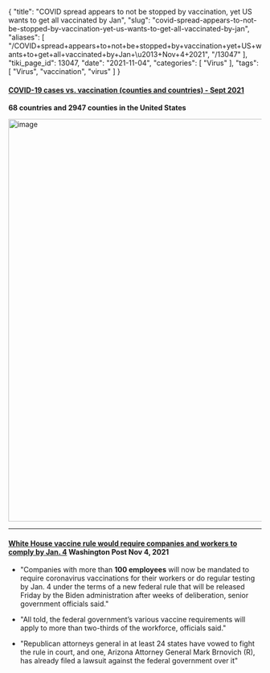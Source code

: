 {
    "title": "COVID spread appears to not be stopped by vaccination, yet US wants to get all vaccinated by Jan",
    "slug": "covid-spread-appears-to-not-be-stopped-by-vaccination-yet-us-wants-to-get-all-vaccinated-by-jan",
    "aliases": [
        "/COVID+spread+appears+to+not+be+stopped+by+vaccination+yet+US+wants+to+get+all+vaccinated+by+Jan+\u2013+Nov+4+2021",
        "/13047"
    ],
    "tiki_page_id": 13047,
    "date": "2021-11-04",
    "categories": [
        "Virus"
    ],
    "tags": [
        "Virus",
        "vaccination",
        "virus"
    ]
}


#### [COVID-19 cases vs. vaccination (counties and countries) - Sept 2021](/posts/covid-19-cases-vs-vaccination-counties-and-countries)

 **68 countries and 2947 counties in the United States** 

<img src="https://d378j1rmrlek7x.cloudfront.net/attachments/jpeg/counties.jpg" alt="image" width="800">

---

#### [White House vaccine rule would require companies and workers to comply by Jan. 4](https://www.washingtonpost.com/business/2021/11/04/white-house-vaccine-mandate/?) Washington Post Nov 4, 2021

* "Companies with more than  **100 employees**  will now be mandated to require coronavirus vaccinations for their workers or do regular testing by Jan. 4 under the terms of a new federal rule that will be released Friday by the Biden administration after weeks of deliberation, senior government officials said."

* "All told, the federal government’s various vaccine requirements will apply to more than two-thirds of the workforce, officials said."

* "Republican attorneys general in at least 24 states have vowed to fight the rule in court, and one, Arizona Attorney General Mark Brnovich (R), has already filed a lawsuit against the federal government over it"